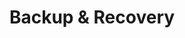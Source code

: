 ---
title: Backup & Recovery
menuTitle: Backup & Recovery
description: |
    This section shows you how to backup and recover the UMH.
weight: 5000
---